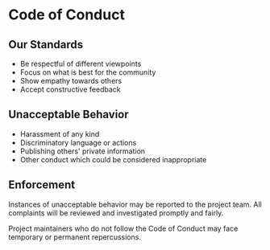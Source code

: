 # Code of Conduct

## Our Standards

- Be respectful of different viewpoints
- Focus on what is best for the community
- Show empathy towards others
- Accept constructive feedback

## Unacceptable Behavior

- Harassment of any kind
- Discriminatory language or actions
- Publishing others' private information
- Other conduct which could be considered inappropriate

## Enforcement

Instances of unacceptable behavior may be reported to the project team. All complaints will be reviewed and investigated promptly and fairly.

Project maintainers who do not follow the Code of Conduct may face temporary or permanent repercussions.